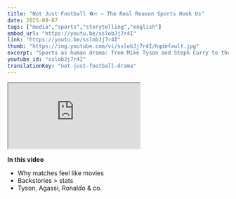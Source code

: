 ```yaml
---
title: "Not Just Football ⚽🔥 — The Real Reason Sports Hook Us"
date: 2025-09-07
tags: ["media","sports","storytelling","english"]
embed_url: "https://youtu.be/sslobJj7r4I"
link: "https://youtu.be/sslobJj7r4I"
thumb: "https://img.youtube.com/vi/sslobJj7r4I/hqdefault.jpg"
excerpt: "Sports as human drama: from Mike Tyson and Steph Curry to the 2022 World Cup final—why we watch like cinema."
youtube_id: "sslobJj7r4I"
translationKey: "not-just-football-drama"
---
```

<iframe src="https://www.youtube-nocookie.com/embed/{{ youtube_id }}" title="{{ title }}" loading="lazy" referrerpolicy="strict-origin-when-cross-origin" allow="accelerometer; autoplay; clipboard-write; encrypted-media; gyroscope; picture-in-picture; web-share" allowfullscreen></iframe>

**In this video**
- Why matches feel like movies
- Backstories > stats
- Tyson, Agassi, Ronaldo & co.
